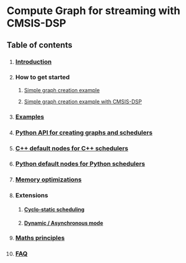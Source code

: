 # Compute Graph for streaming with CMSIS-DSP

## Table of contents

1. ### [Introduction](Introduction.md)

2. ### How to get started

   1. [Simple graph creation example](examples/simple/README.md)

   2. [Simple graph creation example with CMSIS-DSP](examples/simpledsp/README.md)

3. ### [Examples](examples/README.md)

4. ### [Python API for creating graphs and schedulers](documentation/PythonAPI.md)

5. ### [C++ default nodes for C++ schedulers](documentation/CPPNodes.md)

6. ### [Python default nodes for Python schedulers](documentation/PythonNodes.md)

7. ### [Memory optimizations](documentation/Memory.md)

8. ### Extensions

   1. #### [Cyclo-static scheduling](CycloStatic.md)

   2. #### [Dynamic / Asynchronous mode](Async.md)

9. ### [Maths principles](MATHS.md)

10. ### [FAQ](FAQ.md)




